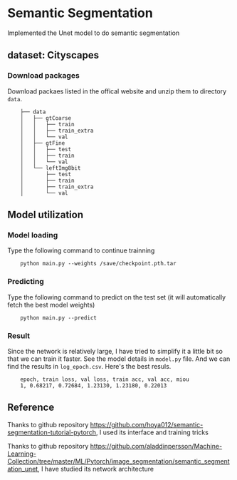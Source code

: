 # Semantic Segmentation

Implemented the Unet model to do semantic segmentation

## dataset: Cityscapes

### Download packages

Download packaes listed in the offical website and unzip them to directory ```data```. 

        ├── data
        │   ├── gtCoarse
        │   │   ├── train
        │   │   ├── train_extra
        │   │   └── val
        │   ├── gtFine
        │   │   ├── test
        │   │   ├── train
        │   │   └── val
        │   └── leftImg8bit
        │       ├── test
        │       ├── train
        │       ├── train_extra
        │       └── val

## Model utilization

### Model loading 

Type the following command to continue trainning

        python main.py --weights /save/checkpoint.pth.tar

### Predicting

Type the following command to predict on the test set (it will automatically fetch the best model weights)

        python main.py --predict


### Result

Since the network is relatively large, I have tried to simplify it a little bit so that we can train it faster. See the model details in ```model.py``` file. And we can find the results in ```log_epoch.csv```. Here's the best resuls.

        epoch, train loss, val loss, train acc, val acc, miou
        1, 0.68217, 0.72684, 1.23130, 1.23180, 0.22013

## Reference 

Thanks to github repository https://github.com/hoya012/semantic-segmentation-tutorial-pytorch, I used its interface and training tricks

Thanks to github repository https://github.com/aladdinpersson/Machine-Learning-Collection/tree/master/ML/Pytorch/image_segmentation/semantic_segmentation_unet, I have studied its network architecture
